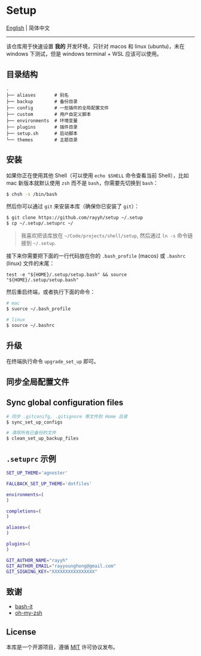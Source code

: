 # Setup

[English](README.md) | 简体中文

---

该仓库用于快速设置 **我的** 开发环境，只针对 macos 和 linux (ubuntu)，未在 windows 下测试，但是 windows terminal + WSL 应该可以使用。

## 目录结构

```
.
├── aliases       # 别名
├── backup        # 备份目录
├── config        # 一些插件的全局配置文件
├── custom        # 用户自定义脚本
├── environments  # 环境变量
├── plugins       # 插件目录
├── setup.sh      # 启动脚本
└── themes        # 主题目录
```

## 安装

如果你正在使用其他 Shell（可以使用 `echo $SHELL` 命令查看当前 Shell），比如 mac 新版本就默认使用 `zsh` 而不是 `bash`，你需要先切换到 `bash`：

```bash
$ chsh -s /bin/bash
```

然后你可以通过 `git` 来安装本库（确保你已安装了 `git`）：


```bash
$ git clone https://github.com/rayyh/setup ~/.setup
$ cp ~/.setup/.setuprc ~/
```

> 我喜欢把该库放在 `~/Code/projects/shell/setup`, 然后通过 `ln -s` 命令链接到 `~/.setup`.

接下来你需要把下面的一行代码放在你的 `.bash_profile` (macos) 或 `.bashrc` (linux) 文件的末尾：

```
test -e "${HOME}/.setup/setup.bash" && source "${HOME}/.setup/setup.bash"
```

然后重启终端，或者执行下面的命令：

```bash
# mac
$ suorce ~/.bash_profile

# linux
$ source ~/.bashrc
```

## 升级

在终端执行命令 `upgrade_set_up` 即可。

## 同步全局配置文件


## Sync global configuration files

```bash
# 同步 .gitconifg, .gitignore 等文件到 Home 目录
$ sync_set_up_configs 

# 清除所有已备份的文件
$ clean_set_up_backup_files
```

## `.setuprc` 示例

```bash
SET_UP_THEME='agnoster'

FALLBACK_SET_UP_THEME='dotfiles'

environments=(
)

completions=(
)

aliases=(
)

plugins=(
)

GIT_AUTHOR_NAME="rayyh"
GIT_AUTHOR_EMAIL="rayyounghong@gmail.com"
GIT_SIGNING_KEY="XXXXXXXXXXXXXXXX"
```

## 致谢

+ [bash-it](https://github.com/Bash-it/bash-it)
+ [oh-my-zsh](https://github.com/ohmyzsh/ohmyzsh)

## License

本库是一个开源项目，遵循 [MIT](LICENSE) 许可协议发布。
